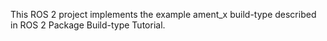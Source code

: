 This ROS 2 project implements the example ament_x build-type described in ROS 2 Package Build-type Tutorial.
